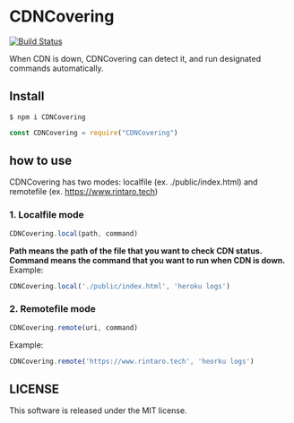 # CDNCovering
[![Build Status](https://travis-ci.com/K-Rintaro/CoveringCDN.svg?branch=main)](https://travis-ci.com/K-Rintaro/CoveringCDN)

When CDN is down, CDNCovering can detect it, and run designated commands automatically.

## Install
```
$ npm i CDNCovering
```

```js
const CDNCovering = require("CDNCovering")
```

## how to use
CDNCovering has two modes: localfile (ex. ./public/index.html) and remotefile (ex. https://www.rintaro.tech)

### 1. Localfile mode
```js
CDNCovering.local(path, command)
```
**Path means the path of the file that you want to check CDN status.**\
**Command means the command that you want to run when CDN is down.**\
Example:
```js
CDNCovering.local('./public/index.html', 'heroku logs')
```

### 2. Remotefile mode
```js
CDNCovering.remote(uri, command)
```
Example:
```js
CDNCovering.remote('https://www.rintaro.tech', 'heorku logs')
```

## LICENSE
This software is released under the MIT license.

